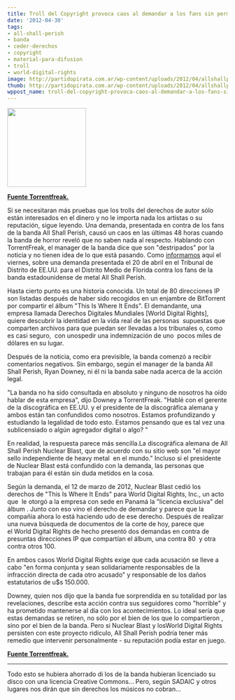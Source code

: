 ```yaml
---
title: Troll del Copyright provoca caos al demandar a los fans sin permiso de la banda
date: '2012-04-30'
tags:
- all-shall-perish
- banda
- ceder-derechos
- copyright
- material-para-difusion
- troll
- world-digital-rights
image: http://partidopirata.com.ar/wp-content/uploads/2012/04/allshallperish.jpg
thumb: http://partidopirata.com.ar/wp-content/uploads/2012/04/allshallperish-150x150.jpg
wppost_name: troll-del-copyright-provoca-caos-al-demandar-a-los-fans-sin-permiso-de-la-banda
---
```


<a href="http://partidopirata.com.ar/wp-content/uploads/2012/04/allshallperish.jpg"><img class="size-full wp-image-4277" title="allshallperish" src="http://partidopirata.com.ar/wp-content/uploads/2012/04/allshallperish.jpg" alt="" width="180" height="180" /></a>


<strong><a href="https://torrentfreak.com/copyright-troll-causes-chaos-by-suing-fans-without-bands-permission-120429/" target="_blank">Fuente Torrentfreak.</a></strong>

Si se necesitaran más pruebas que los trolls del derechos de autor sólo están interesados ​​en el dinero y no le importa nada los artistas o su reputación, sigue leyendo. Una demanda, presentada en contra de los fans de la banda All Shall Perish, causó un caos en las últimas 48 horas cuando la banda de horror reveló que no saben nada al respecto. Hablando con TorrentFreak, el manager de la banda dice que son "destripados" por la noticia y no tienen idea de lo que está pasando.
Como <a href="http://torrentfreak.com/us-music-pirates-face-new-150000-damages-claims-120427/">informamos</a> aquí el viernes, sobre una demanda presentada el 20 de abril en el Tribunal de Distrito de EE.UU. para el Distrito Medio de Florida contra los fans de la banda estadounidense de metal All Shall Perish.

Hasta cierto punto es una historia conocida. Un total de 80 direcciones IP son listadas después de haber sido recogidos en un enjambre de BitTorrent por compartir el álbum "This Is Where It Ends". El demandante, una empresa llamada Derechos Digitales Mundiales [World Digital Rights], quiere descubrir la identidad en la vida real de las personas  supuestas que comparten archivos para que puedan ser llevadas a los tribunales o, como es casi seguro,  con unospedir una indemnización de uno  pocos miles de dólares en su lugar.

Después de la noticia, como era previsible, la banda comenzó a recibir comentarios negativos. Sin embargo, según el manager de la banda All Shall Perish, Ryan Downey, ni él ni la banda sabe nada acerca de la acción legal.

"La banda no ha sido consultada en absoluto y ninguno de nosotros ha oído hablar de esta empresa", dijo Downey a TorrentFreak. "Hablé con el gerente de la discográfica en EE.UU. y el presidente de la discográfica alemana y ambos están tan confundidos como nosotros. Estamos profundizando y estudiando la legalidad de todo esto. Estamos pensando que es tal vez una sublicensiado o algún agregador digital o algo? "

En realidad, la respuesta parece más sencilla.La discográfica alemana de All Shall Perish Nuclear Blast, que de acuerdo con su sitio web son "el mayor sello independiente de heavy metal  ​​en el mundo." Incluso si el presidente de Nuclear Blast está confundido con la demanda, las personas que trabajan para él están sin duda metidos en la cosa.

Según la demanda, el 12 de marzo de 2012, Nuclear Blast cedió los derechos de "This Is Where It Ends" para World Digital Rights, Inc., un acto que  le otorgó a la empresa con sede en Panamá la "licencia exclusiva" del álbum . Junto con eso vino el derecho de demandar y parece que la compañía ahora lo está haciendo udo de ese derecho. Después de realizar una nueva búsqueda de documentos de la corte de hoy, parece que el World Digital Rights de hecho presentó dos demandas en contra de presuntas direcciones IP que compartían el álbum, una contra 80  y otra contra otros 100.

En ambos casos World Digital Rights exige que cada acusación se lleve a cabo "en forma conjunta y sean solidariamente responsables de la infracción directa de cada otro acusado" y responsable de los daños estatutarios de u$s 150.000.

Downey, quien nos dijo que la banda fue sorprendida en su totalidad por las revelaciones, describe esta acción contra sus seguidores como "horrible" y ha prometido mantenerse al día con los acontecimientos. Lo ideal sería que estas demandas se retiren, no sólo por el bien de los que lo compartieron , sino por el bien de la banda. Pero si Nuclear Blast y losWorld Digital Rights persisten con este proyecto ridículo, All Shall Perish podría tener más remedio que intervenir personalmente - su reputación podía estar en juego.

<strong><a href="https://torrentfreak.com/copyright-troll-causes-chaos-by-suing-fans-without-bands-permission-120429/" target="_blank">Fuente Torrentfreak.</a></strong>

<hr />

Todo esto se hubiera ahorrado di los de la banda hubieran licenciado su disco con una licencia Creative Commons...
Pero, según SADAIC y otros lugares nos dirán que sin derechos los músicos no cobran...
